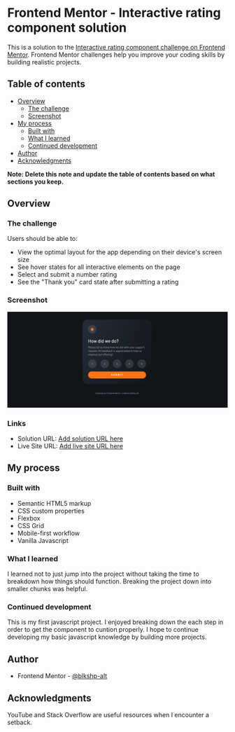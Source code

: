 # Frontend Mentor - Interactive rating component solution

This is a solution to the [Interactive rating component challenge on Frontend Mentor](https://www.frontendmentor.io/challenges/interactive-rating-component-koxpeBUmI). Frontend Mentor challenges help you improve your coding skills by building realistic projects. 

## Table of contents

- [Overview](#overview)
  - [The challenge](#the-challenge)
  - [Screenshot](#screenshot)
- [My process](#my-process)
  - [Built with](#built-with)
  - [What I learned](#what-i-learned)
  - [Continued development](#continued-development)
- [Author](#author)
- [Acknowledgments](#acknowledgments)

**Note: Delete this note and update the table of contents based on what sections you keep.**

## Overview

### The challenge

Users should be able to:

- View the optimal layout for the app depending on their device's screen size
- See hover states for all interactive elements on the page
- Select and submit a number rating
- See the "Thank you" card state after submitting a rating

### Screenshot

![Design preview for the Interactive rating component coding challenge](./design/desktop.png)

### Links

- Solution URL: [Add solution URL here](https://your-solution-url.com)
- Live Site URL: [Add live site URL here](https://blkshp-alt-interactive-rating-component.netlify.app)

## My process

### Built with

- Semantic HTML5 markup
- CSS custom properties
- Flexbox
- CSS Grid
- Mobile-first workflow
- Vanilla Javascript


### What I learned

I learned not to just jump into the project without taking the time to breakdown how things should function. Breaking the project down into smaller chunks was helpful.



### Continued development

This is my first javascript project. I enjoyed breaking down the each step in order to get the component to cuntion properly. I hope to continue developing my basic javascript knowledge by building more projects.



## Author

- Frontend Mentor - [@blkshp-alt](https://www.frontendmentor.io/profile/blkshp-alt)


## Acknowledgments

YouTube and Stack Overflow are useful resources when I encounter a setback.
